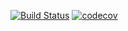 [![Build Status](https://travis-ci.org/dalexball/job4j.svg?branch=master)](https://travis-ci.org/dalexball/job4j)
[![codecov](https://codecov.io/gh/dalexball/job4j/branch/master/graph/badge.svg)](https://codecov.io/gh/dalexball/job4j)
